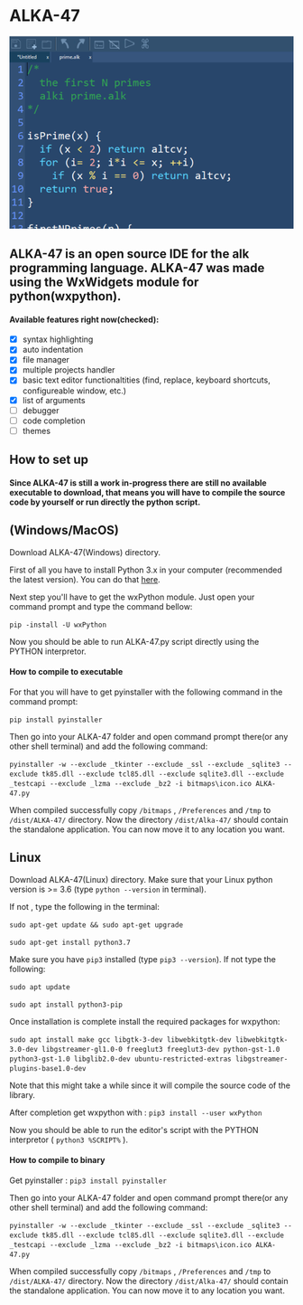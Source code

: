 # ALKA-47

![ALKA-47 image](https://github.com/alk-language/Alk-IDE/blob/master/img.png)

## ALKA-47 is an open source IDE for the alk programming language. ALKA-47 was made using the WxWidgets module for python(wxpython).

#### Available features right now(checked):
- [x] syntax highlighting
- [x] auto indentation
- [x] file manager
- [x] multiple projects handler
- [x] basic text editor functionaltities (find, replace, keyboard shortcuts, configureable window, etc.)
- [x] list of arguments
- [ ] debugger
- [ ] code completion
- [ ] themes

## How to set up

#### Since ALKA-47 is still a work in-progress there are still no available executable to download, that means you will have to compile the source code by yourself or run directly the python script.


## (Windows/MacOS)

Download ALKA-47(Windows) directory.

First of all you have to install Python 3.x in your computer (recommended the latest version).  You can do that [here](https://www.python.org/downloads/).

Next step you'll have to get the wxPython module. Just open your command prompt and type the command bellow:

`pip -install -U wxPython`

Now you should be able to run ALKA-47.py script directly using the PYTHON interpretor.

#### How to compile to executable

For that you will have to get pyinstaller with the following command in the command prompt:

`pip install pyinstaller`

Then go into your ALKA-47 folder and open command prompt there(or any other shell terminal) and add the following command:

`pyinstaller -w --exclude _tkinter --exclude _ssl --exclude _sqlite3 --exclude tk85.dll --exclude tcl85.dll --exclude sqlite3.dll --exclude _testcapi --exclude _lzma --exclude _bz2 -i bitmaps\icon.ico ALKA-47.py`

When compiled successfully copy `/bitmaps` , `/Preferences` and `/tmp` to `/dist/ALKA-47/` directory.
Now the directory `/dist/Alka-47/` should contain the standalone application. You can now move it to any location you want.

## Linux
Download ALKA-47(Linux) directory.
Make sure that your Linux python version is >= 3.6 (type `python --version` in terminal).

If not , type the following in the terminal:

`sudo apt-get update && sudo apt-get upgrade`

`sudo apt-get install python3.7`

Make sure you have `pip3` installed (type `pip3 --version`). If not type the following:

`sudo apt update`

`sudo apt install python3-pip`

Once installation is complete install the required packages for wxpython:

`sudo apt install make gcc libgtk-3-dev libwebkitgtk-dev libwebkitgtk-3.0-dev libgstreamer-gl1.0-0 freeglut3 freeglut3-dev python-gst-1.0 python3-gst-1.0 libglib2.0-dev ubuntu-restricted-extras libgstreamer-plugins-base1.0-dev`

Note that this might take a while since it will compile the source code of the library.

After completion get wxpython with : `pip3 install --user wxPython`

Now you should be able to run the editor's script with the PYTHON interpretor ( `python3 %SCRIPT%` ).

#### How to compile to binary

Get pyinstaller : `pip3 install pyinstaller`

Then go into your ALKA-47 folder and open command prompt there(or any other shell terminal) and add the following command:

`pyinstaller -w --exclude _tkinter --exclude _ssl --exclude _sqlite3 --exclude tk85.dll --exclude tcl85.dll --exclude sqlite3.dll --exclude _testcapi --exclude _lzma --exclude _bz2 -i bitmaps\icon.ico ALKA-47.py`

When compiled successfully copy `/bitmaps` , `/Preferences` and `/tmp` to `/dist/ALKA-47/` directory.
Now the directory `/dist/Alka-47/` should contain the standalone application. You can now move it to any location you want.
